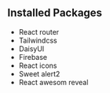 ## Installed Packages
+ React router
+ Tailwindcss
+ DaisyUI
+ Firebase
+ React icons
+ Sweet alert2
+ React awesom reveal